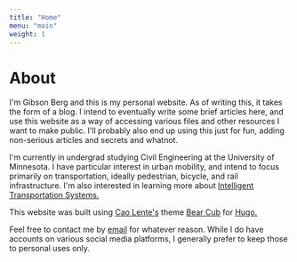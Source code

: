 ```yaml
---
title: "Home"
menu: "main"
weight: 1
---
```


# About

I'm Gibson Berg and this is my personal website. As of writing this, it takes the form of a blog.
I intend to eventually write some brief articles here, and use this website as a way of accessing
various files and other resources I want to make public. I'll probably also end up using this just
for fun, adding non-serious articles and secrets and whatnot.

I'm currently in undergrad studying Civil Engineering at the University of Minnesota. I have
particular interest in urban mobility, and intend to focus primarily on transportation, ideally
pedestrian, bicycle, and rail infrastructure. I'm also interested in learning more about
[Intelligent Transportation Systems.](https://en.wikipedia.org/wiki/Intelligent_transportation_system)

This website was built using [Cao Lente's](https://lente.dev/en/) theme [Bear Cub](https://github.com/clente/hugo-bearcub)
for [Hugo.](https://gohugo.io/)

Feel free to contact me by [email](mailto:berg@gib.fyi) for whatever reason. While I do have accounts
on various social media platforms, I generally prefer to keep those to personal uses only.